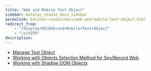 ```yaml
---
title: "Web and Mobile Test Object" 
sidebar: katalon_studio_docs_sidebar
permalink: katalon-studio/docs/web-and-mobile-test-object.html 
redirect_from:
    - "/display/KD/Web+and+Mobile+Test+Object"
    - "/x/tQTR"
description: 
---
```

*   [Manage Test Object](/display/KD/Manage+Test+Object)
*   [Working with Objects Selection Method for Spy/Record Web](/pages/viewpage.action?pageId=5118311)
*   [Working with Shadow DOM Objects](/display/KD/Working+with+Shadow+DOM+Objects)